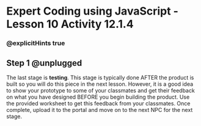 # Expert Coding using JavaScript - Lesson 10 Activity 12.1.4
### @explicitHints true

## Step 1 @unplugged

The last stage is **testing**.  This stage is typically done AFTER the product is built so you will do this piece in the next lesson. 
However, it is a good idea to show your prototype to some of your classmates and get their feedback on what you have designed BEFORE you begin building the product.  Use the provided worksheet to get this feedback from your classmates. 
Once complete, upload it to the portal and move on to the next NPC for the next stage. 